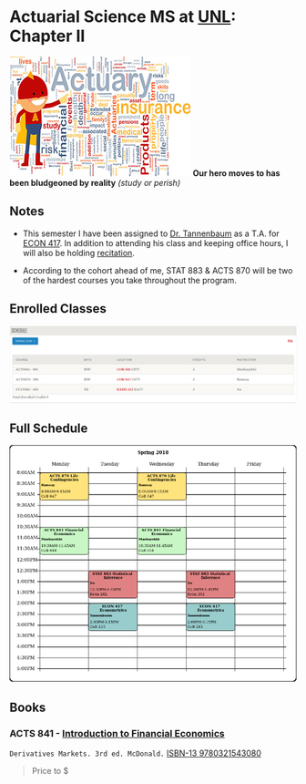 # Actuarial Science MS at [UNL](http://www.unl.edu/): Chapter II

![Actuary Hero](https://github.com/Infinite-Actuary/Fall-2017/blob/master/images/Actuary-Hero.jpg?raw=true)
**Our hero moves to has been bludgeoned by reality** *(study or perish)*

## Notes

* This semester I have been assigned to [Dr. Tannenbaum](https://cba.unl.edu/people/dtannenbaum/) as a T.A. for [ECON 417](https://bulletin.unl.edu/undergraduate/courses/ECON/417). In addition to attending his class and keeping office hours, I will also be holding [recitation](https://www.urbandictionary.com/define.php?term=recitation).

* According to the cohort ahead of me, STAT 883 & ACTS 870 will be two of the hardest courses you take throughout the program.

## Enrolled Classes

![Enrolled Classes](https://github.com/Infinite-Actuary/Spring-2018/blob/master/images/Spring-2018-Enrolled.png)

## Full Schedule

![Spring 2018 Schedule](https://github.com/Infinite-Actuary/Spring-2018/blob/master/images/Schedule-Spring-2018.png)

## Books

### ACTS 841 - [Introduction to Financial Economics](https://bulletin.unl.edu/courses/ACTS/441)
`Derivatives Markets. 3rd ed. McDonald.` [ISBN-13 9780321543080](https://www.amazon.com/s/field-keywords=9780321543080)

>Price to $
